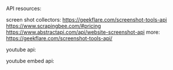 API resources:

screen shot collectors:
https://geekflare.com/screenshot-tools-api
https://www.scrapingbee.com/#pricing
https://www.abstractapi.com/api/website-screenshot-api
more: https://geekflare.com/screenshot-tools-api/

youtube api:

youtube embed api:



